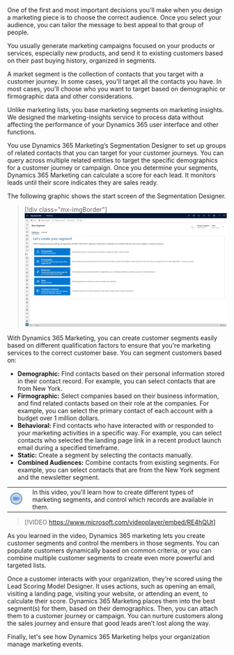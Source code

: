 One of the first and most important decisions you'll make when you design a marketing piece is to choose the correct audience. Once you select your audience, you can tailor the message to best appeal to that group of people.

You usually generate marketing campaigns focused on your products or services, especially new products, and send it to existing customers based on their past buying history, organized in segments. 

A market segment is the collection of contacts that you target with a customer journey. In some cases, you'll target all the contacts you have. In most cases, you'll choose who you want to target based on demographic or firmographic data and other considerations.

Unlike marketing lists, you base marketing segments on marketing insights. We designed the marketing-insights service to process data without affecting the performance of your Dynamics 365 user interface and other functions.

You use Dynamics 365 Marketing’s Segmentation Designer to set up groups of related contacts that you can target for your customer journeys. You can query across multiple related entities to target the specific demographics for a customer journey or campaign. Once you determine your segments, Dynamics 365 Marketing can calculate a score for each lead. It monitors leads until their score indicates they are sales ready.

The following graphic shows the start screen of the Segmentation Designer.

> [!div class="mx-imgBorder"]
> ![screenshot of Segmentation Designer](../media/m06-dynamics-365-segmentation.png)

With Dynamics 365 Marketing, you can create customer segments easily based on different qualification factors to ensure that you're marketing services to the correct customer base. You can segment customers based on:

* **Demographic:** Find contacts based on their personal information stored in their contact record. For example, you can select contacts that are from New York. 
* **Firmographic:** Select companies based on their business information, and find related contacts based on their role at the companies. For example, you can select the primary contact of each account with a budget over 1 million dollars. 
* **Behavioral:** Find contacts who have interacted with or responded to your marketing activities in a specific way. For example, you can select contacts who selected the landing page link in a recent product launch email during a specified timeframe. 
* **Static:** Create a segment by selecting the contacts manually. 
* **Combined Audiences:** Combine contacts from existing segments. For example, you can select contacts that are from the New York segment and the newsletter segment. 
 
|  |  | 
| ------------ | ------------- | 
| ![Icon indicating play video](../media/video-icon.png) | In this video, you’ll learn how to create different types of marketing segments, and control which records are available in them. |

> [!VIDEO https://www.microsoft.com/videoplayer/embed/RE4hQUt]

As you learned in the video, Dynamics 365 marketing lets you create customer segments and control the members in those segments. You can populate customers dynamically based on common criteria, or you can combine multiple customer segments to create even more powerful and targeted lists. 

Once a customer interacts with your organization, they're scored using the Lead Scoring Model Designer. It uses actions, such as opening an email, visiting a landing page, visiting your website, or attending an event, to calculate their score. Dynamics 365 Marketing places them into the best segment(s) for them, based on their demographics. Then, you can attach them to a customer journey or campaign. You can nurture customers along the sales journey and ensure that good leads aren’t lost along the way. 

Finally, let's see how Dynamics 365 Marketing helps your organization manage marketing events.
